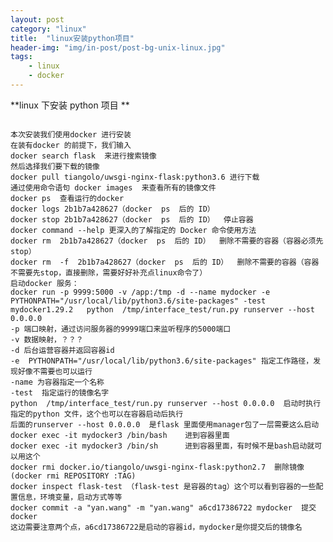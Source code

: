 ```yaml
---
layout: post
category: "linux"
title:  "linux安装python项目"
header-img: "img/in-post/post-bg-unix-linux.jpg"
tags:
    - linux
    - docker
---
```



**linux 下安装 python 项目
**
<pre><code>
本次安装我们使用docker 进行安装
在装有docker 的前提下，我们输入
docker search flask  来进行搜索镜像
然后选择我们要下载的镜像
docker pull tiangolo/uwsgi-nginx-flask:python3.6 进行下载
通过使用命令语句 docker images  来查看所有的镜像文件
docker ps  查看运行的docker
docker logs 2b1b7a428627（docker  ps  后的 ID）
docker stop 2b1b7a428627（docker  ps  后的 ID）  停止容器
docker command --help 更深入的了解指定的 Docker 命令使用方法
docker rm  2b1b7a428627（docker  ps  后的 ID）  删除不需要的容器（容器必须先stop）
docker rm  -f  2b1b7a428627（docker  ps  后的 ID）  删除不需要的容器（容器不需要先stop，直接删除，需要好好补充点linux命令了）
启动docker 服务：
docker run -p 9999:5000 -v /app:/tmp -d --name mydocker -e  PYTHONPATH="/usr/local/lib/python3.6/site-packages" -test mydocker1.29.2   python  /tmp/interface_test/run.py runserver --host 0.0.0.0
-p 端口映射，通过访问服务器的9999端口来监听程序的5000端口
-v 数据映射，？？？
-d 后台运营容器并返回容器id
-e  PYTHONPATH="/usr/local/lib/python3.6/site-packages" 指定工作路径，发现好像不需要也可以运行
-name 为容器指定一个名称
-test  指定运行的镜像名字
python  /tmp/interface_test/run.py runserver --host 0.0.0.0  启动时执行指定的python 文件，这个也可以在容器启动后执行
后面的runserver --host 0.0.0.0  是flask 里面使用manager包了一层需要这么启动
docker exec -it mydocker3 /bin/bash    进到容器里面
docker exec -it mydocker3 /bin/sh      进到容器里面，有时候不是bash启动就可以用这个
docker rmi docker.io/tiangolo/uwsgi-nginx-flask:python2.7  删除镜像  (docker rmi REPOSITORY :TAG)
docker inspect flask-test （flask-test 是容器的tag）这个可以看到容器的一些配置信息，环境变量，启动方式等等
docker commit -a "yan.wang" -m "yan.wang" a6cd17386722 mydocker  提交docker
这边需要注意两个点，a6cd17386722是启动的容器id，mydocker是你提交后的镜像名
</code></pre>
